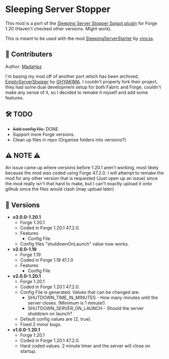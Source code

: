# Sleeping Server Stopper
This mod is a port of the [Sleeping Server Stopper Spigot plugin](https://github.com/vincss/mcEmptyServerStopper) for Forge 1.20 (Haven't checked other versions. Might work).

This is meant to be used with the mod [SleepingServerStarter](https://github.com/vincss/mcsleepingserverstarter) by [vincss](https://github.com/vincss).

## 🤝 Contributers
Author: [MadaHaz](https://github.com/MadaHaz)

I'm basing my mod off of another port which has been archived, [EmptyServerStopper](https://github.com/GHYAKIMA/emptyserverstopper-mod) by [GHYAKIMA](https://github.com/GHYAKIMA). I couldn't properly fork their project, they had some dual development setup for both Fabric and Forge, couldn't make any sense of it, so I decided to remake it myself and add some features.

## 🛠 TODO
- ~~Add config file.~~ DONE
- Support more Forge versions.
- Clean up files in repo (Organise folders into versions?)

## ⚠ NOTE ⚠
An issue came up where versions before 1.20.1 aren't working, most likely because the mod was coded using Forge 47.2.0. I will attempt to remake the mod for any other version that is requested (Just open up an issue) since the mod really isn't that hard to make, but I can't exactly upload it onto github since the files would clash (may upload later).

## 📄 Versions
- **v3.0.0-1.20.1**
  - Forge 1.20.1
  - Coded in Forge 1.20.1 47.2.0.
  - Features
    - Config File
  - Config files "shutdownOnLaunch" value now works.
- **v2.0.0-1.19**
  - Forge 1.19
  - Coded in Forge 1.19 41.1.0
  - Features
    - Config File
- **v2.0.0-1.20.1**
  - Forge 1.20.1
  - Coded in Forge 1.20.1 47.2.0.
  - Config File is generated. Values that can be changed are:
    - SHUTDOWN_TIME_IN_MINUTES - How many minutes until the server closes. (Minimum is 1 minute!)
    - SHUTDOWN_SERVER_ON_LAUNCH - Should the server shutdown on launch?
  - Default config values are (2, true).
  - Fixed 2 minor bugs.
- **v1.0.0-1.20.1**
  - Forge 1.20.1
  - Coded in Forge 1.20.1 47.2.0.
  - Hard coded values. 2 minute timer and the server will close on startup.
